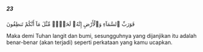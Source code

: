 ##### 23

<span class="ayah">فَوَرَبِّ ٱلسَّمَآءِ وَٱلْأَرْضِ إِنَّهُۥ لَحَقٌّۭ مِّثْلَ مَآ أَنَّكُمْ تَنطِقُونَ</span>

<span class="ayah_translation">Maka demi Tuhan langit dan bumi, sesungguhnya yang dijanjikan itu adalah benar-benar (akan terjadi) seperti perkataan yang kamu ucapkan.</span>
